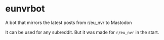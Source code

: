 # eunvrbot
A bot that mirrors the latest posts from r/eu_nvr to Mastodon

It can be used for any subreddit. But it was made for `r/eu_nvr` in the start.
